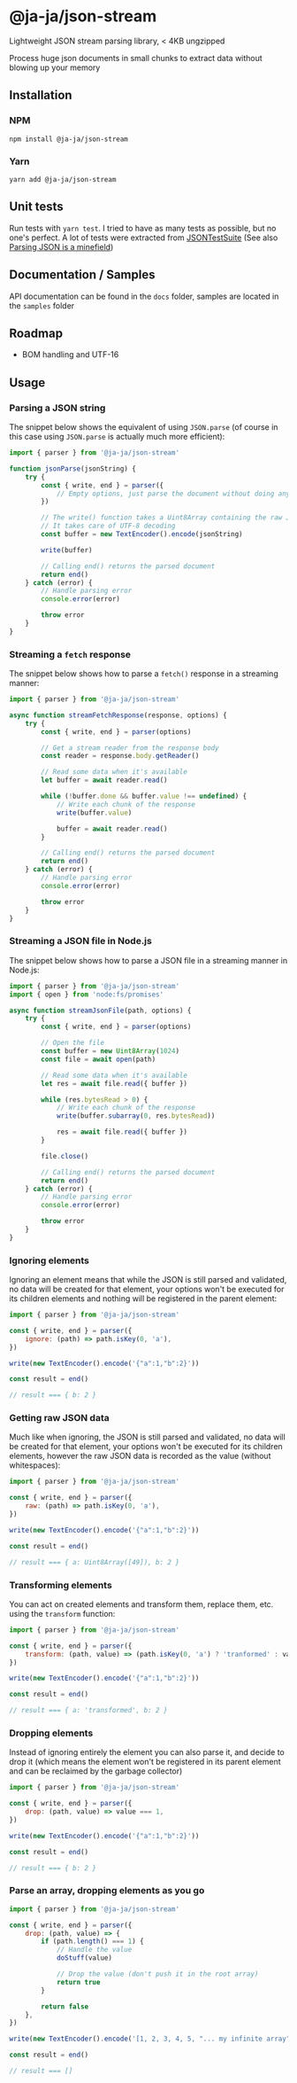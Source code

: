 # @ja-ja/json-stream

Lightweight JSON stream parsing library, < 4KB ungzipped

Process huge json documents in small chunks to extract data without blowing up your memory

## Installation

### NPM

```
npm install @ja-ja/json-stream
```

### Yarn

```
yarn add @ja-ja/json-stream
```

## Unit tests

Run tests with `yarn test`. I tried to have as many tests as possible, but no one's perfect. A lot of tests were extracted from [JSONTestSuite](https://github.com/nst/JSONTestSuite) (See also [Parsing JSON is a minefield](https://seriot.ch/projects/parsing_json.html))

## Documentation / Samples

API documentation can be found in the `docs` folder, samples are located in the `samples` folder

## Roadmap

* BOM handling and UTF-16

## Usage

### Parsing a JSON string

The snippet below shows the equivalent of using `JSON.parse` (of course in this case using `JSON.parse` is actually much more efficient):

```js
import { parser } from '@ja-ja/json-stream'

function jsonParse(jsonString) {
    try {
        const { write, end } = parser({
            // Empty options, just parse the document without doing anything special
        })

        // The write() function takes a Uint8Array containing the raw JSON data
        // It takes care of UTF-8 decoding
        const buffer = new TextEncoder().encode(jsonString)

        write(buffer)

        // Calling end() returns the parsed document
        return end()
    } catch (error) {
        // Handle parsing error
        console.error(error)

        throw error
    }
}
```

### Streaming a `fetch` response

The snippet below shows how to parse a `fetch()` response in a streaming manner:

```js
import { parser } from '@ja-ja/json-stream'

async function streamFetchResponse(response, options) {
    try {
        const { write, end } = parser(options)

        // Get a stream reader from the response body
        const reader = response.body.getReader()

        // Read some data when it's available
        let buffer = await reader.read()

        while (!buffer.done && buffer.value !== undefined) {
            // Write each chunk of the response
            write(buffer.value)

            buffer = await reader.read()
        }

        // Calling end() returns the parsed document
        return end()
    } catch (error) {
        // Handle parsing error
        console.error(error)

        throw error
    }
}
```

### Streaming a JSON file in Node.js

The snippet below shows how to parse a JSON file in a streaming manner in Node.js:

```js
import { parser } from '@ja-ja/json-stream'
import { open } from 'node:fs/promises'

async function streamJsonFile(path, options) {
    try {
        const { write, end } = parser(options)

        // Open the file
        const buffer = new Uint8Array(1024)
        const file = await open(path)

        // Read some data when it's available
        let res = await file.read({ buffer })

        while (res.bytesRead > 0) {
            // Write each chunk of the response
            write(buffer.subarray(0, res.bytesRead))

            res = await file.read({ buffer })
        }

        file.close()

        // Calling end() returns the parsed document
        return end()
    } catch (error) {
        // Handle parsing error
        console.error(error)

        throw error
    }
}
```

### Ignoring elements

Ignoring an element means that while the JSON is still parsed and validated, no data will be created for that element, your options won't be executed for its children elements and nothing will be registered in the parent element:

```js
import { parser } from '@ja-ja/json-stream'

const { write, end } = parser({
    ignore: (path) => path.isKey(0, 'a'),
})

write(new TextEncoder().encode('{"a":1,"b":2}'))

const result = end()

// result === { b: 2 }
```

### Getting raw JSON data

Much like when ignoring, the JSON is still parsed and validated, no data will be created for that element, your options won't be executed for its children elements, however the raw JSON data is recorded as the value (without whitespaces):

```js
import { parser } from '@ja-ja/json-stream'

const { write, end } = parser({
    raw: (path) => path.isKey(0, 'a'),
})

write(new TextEncoder().encode('{"a":1,"b":2}'))

const result = end()

// result === { a: Uint8Array([49]), b: 2 }
```

### Transforming elements

You can act on created elements and transform them, replace them, etc. using the `transform` function:

```js
import { parser } from '@ja-ja/json-stream'

const { write, end } = parser({
    transform: (path, value) => (path.isKey(0, 'a') ? 'tranformed' : value),
})

write(new TextEncoder().encode('{"a":1,"b":2}'))

const result = end()

// result === { a: 'transformed', b: 2 }
```

### Dropping elements

Instead of ignoring entirely the element you can also parse it, and decide to drop it (which means the element won't be registered in its parent element and can be reclaimed by the garbage collector)

```js
import { parser } from '@ja-ja/json-stream'

const { write, end } = parser({
    drop: (path, value) => value === 1,
})

write(new TextEncoder().encode('{"a":1,"b":2}'))

const result = end()

// result === { b: 2 }
```

### Parse an array, dropping elements as you go

```js
import { parser } from '@ja-ja/json-stream'

const { write, end } = parser({
    drop: (path, value) => {
        if (path.length() === 1) {
            // Handle the value
            doStuff(value)

            // Drop the value (don't push it in the root array)
            return true
        }

        return false
    },
})

write(new TextEncoder().encode('[1, 2, 3, 4, 5, "... my infinite array"]'))

const result = end()

// result === []
```
